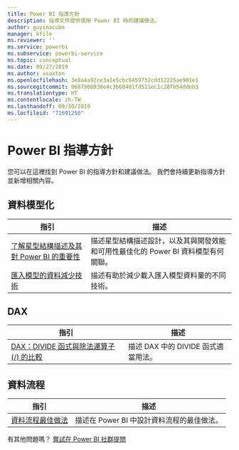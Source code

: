 ```yaml
---
title: Power BI 指導方針
description: 指導文件提供使用 Power BI 時的建議做法。
author: guyinacube
manager: kfile
ms.reviewer: ''
ms.service: powerbi
ms.subservice: powerbi-service
ms.topic: conceptual
ms.date: 09/27/2019
ms.author: asaxton
ms.openlocfilehash: 3e8a4a92ce3a1e5cbc9459732cdd12225ae901e1
ms.sourcegitcommit: 0687908938e4c3b68401fd511ec1c28fb54ddeb3
ms.translationtype: HT
ms.contentlocale: zh-TW
ms.lasthandoff: 09/30/2019
ms.locfileid: "71691250"
---
```

# <a name="guidance-for-power-bi"></a>Power BI 指導方針

您可以在這裡找到 Power BI 的指導方針和建議做法。 我們會持續更新指導方針並新增相關內容。

## <a name="data-modeling"></a>資料模型化

| 指引 | 描述 |
| --- | --- |
| [了解星型結構描述及其對 Power BI 的重要性](star-schema.md) | 描述星型結構描述設計，以及其與開發效能和可用性最佳化的 Power BI 資料模型有何關聯。 |
| [匯入模型的資料減少技術](import-modeling-data-reduction.md) | 描述有助於減少載入匯入模型資料量的不同技術。 |

## <a name="dax"></a>DAX

| 指引 | 描述 |
| --- | --- |
| [DAX：DIVIDE 函式與除法運算子 (/) 的比較](dax-divide-function-operator.md) | 描述 DAX 中的 DIVIDE 函式適當用法。 |

## <a name="dataflows"></a>資料流程

| 指引 | 描述 |
| --- | --- |
| [資料流程最佳做法](/service-dataflows-best-practices.md) | 描述在 Power BI 中設計資料流程的最佳做法。 |

有其他問題嗎？ [嘗試在 Power BI 社群提問](http://community.powerbi.com/)